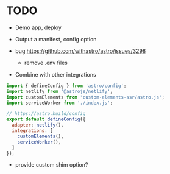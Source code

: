 # TODO

- Demo app, deploy
- Output a manifest, config option
- bug https://github.com/withastro/astro/issues/3298
  - remove .env files


- Combine with other integrations

```js
import { defineConfig } from 'astro/config';
import netlify from '@astrojs/netlify';
import customElements from 'custom-elements-ssr/astro.js';
import serviceWorker from './index.js';

// https://astro.build/config
export default defineConfig({
  adapter: netlify(),
  integrations: [
    customElements(),
    serviceWorker(),
  ]
});

```

- provide custom shim option?